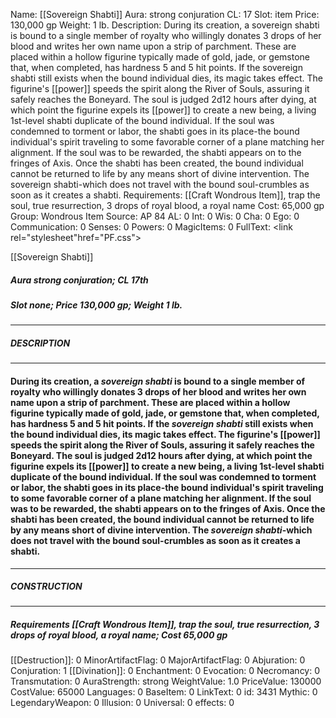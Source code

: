 Name: [[Sovereign Shabti]]
Aura: strong conjuration
CL: 17
Slot: item
Price: 130,000 gp
Weight: 1 lb.
Description: During its creation, a sovereign shabti is bound to a single member of royalty who willingly donates 3 drops of her blood and writes her own name upon a strip of parchment. These are placed within a hollow figurine typically made of gold, jade, or gemstone that, when completed, has hardness 5 and 5 hit points. If the sovereign shabti still exists when the bound individual dies, its magic takes effect. The figurine's [[power]] speeds the spirit along the River of Souls, assuring it safely reaches the Boneyard. The soul is judged 2d12 hours after dying, at which point the figurine expels its [[power]] to create a new being, a living 1st-level shabti duplicate of the bound individual. If the soul was condemned to torment or labor, the shabti goes in its place-the bound individual's spirit traveling to some favorable corner of a plane matching her alignment. If the soul was to be rewarded, the shabti appears on to the fringes of Axis. Once the shabti has been created, the bound individual cannot be returned to life by any means short of divine intervention. The sovereign shabti-which does not travel with the bound soul-crumbles as soon as it creates a shabti.
Requirements: [[Craft Wondrous Item]], trap the soul, true resurrection, 3 drops of royal blood, a royal name
Cost: 65,000 gp
Group: Wondrous Item
Source: AP 84
AL: 0
Int: 0
Wis: 0
Cha: 0
Ego: 0
Communication: 0
Senses: 0
Powers: 0
MagicItems: 0
FullText: <link rel="stylesheet"href="PF.css"><div class="heading"><p class="alignleft">[[Sovereign Shabti]]</p><div style="clear: both;"></div></div><div><h5><b>Aura </b>strong conjuration; <b>CL </b>17th</h5><h5><b>Slot </b>none; <b>Price </b>130,000 gp; <b>Weight </b>1 lb.</h5></div><hr/><div><h5><b>DESCRIPTION</b></h5></div><hr/><div><h4><p>During its creation, a <i>sovereign shabti</i> is bound to a single member of royalty who willingly donates 3 drops of her blood and writes her own name upon a strip of parchment. These are placed within a hollow figurine typically made of gold, jade, or gemstone that, when completed, has hardness 5 and 5 hit points. If the <i>sovereign shabti</i> still exists when the bound individual dies, its magic takes effect. The figurine's [[power]] speeds the spirit along the River of Souls, assuring it safely reaches the Boneyard. The soul is judged 2d12 hours after dying, at which point the figurine expels its [[power]] to create a new being, a living 1st-level shabti duplicate of the bound individual. If the soul was condemned to torment or labor, the shabti goes in its place-the bound individual's spirit traveling to some favorable corner of a plane matching her alignment. If the soul was to be rewarded, the shabti appears on to the fringes of Axis. Once the shabti has been created, the bound individual cannot be returned to life by any means short of divine intervention. The <i>sovereign shabti</i>-which does not travel with the bound soul-crumbles as soon as it creates a shabti.</p></h4></div><hr/><div><h5><b>CONSTRUCTION</b></h5></div><hr/><div><h5><b>Requirements </b>[[Craft Wondrous Item]], <i>trap the soul</i>, <i>true resurrection</i>, 3 drops of royal blood, <i>a royal name</i>; <b>Cost </b>65,000 gp</h5></div>
[[Destruction]]: 0
MinorArtifactFlag: 0
MajorArtifactFlag: 0
Abjuration: 0
Conjuration: 1
[[Divination]]: 0
Enchantment: 0
Evocation: 0
Necromancy: 0
Transmutation: 0
AuraStrength: strong
WeightValue: 1.0
PriceValue: 130000
CostValue: 65000
Languages: 0
BaseItem: 0
LinkText: 0
id: 3431
Mythic: 0
LegendaryWeapon: 0
Illusion: 0
Universal: 0
effects: 0
